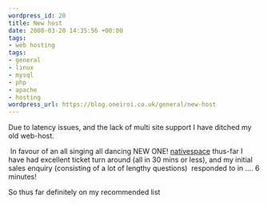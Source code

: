 ```yaml
--- 
wordpress_id: 20
title: New host
date: 2008-03-20 14:35:56 +00:00
tags: 
- web hosting
tags: 
- general
- linux
- mysql
- php
- apache
- hosting
wordpress_url: https://blog.oneiroi.co.uk/general/new-host
---
```

Due to latency issues, and the lack of multi site support I have ditched my old web-host.

 In favour of an all singing all dancing NEW ONE! <a href="https://my.nativespace.co.uk/aff.php?aff=044" title="nativespace advanced afordable hosting">nativespace</a> thus-far I have had excellent ticket turn around (all in 30 mins or less), and my initial sales enquiry (consisting of a lot of lengthy questions)  responded to in .... 6 minutes!

So thus far definitely on my recommended list
